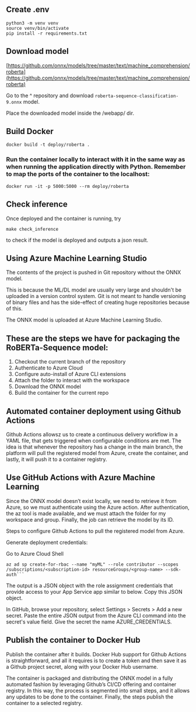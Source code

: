 ## Create .env

```terminal
python3 -m venv venv
source venv/bin/activate
pip install -r requirements.txt
```

## Download model

[https://github.com/onnx/models/tree/master/text/machine_comprehension/roberta](https://github.com/onnx/models/tree/master/text/machine_comprehension/roberta)

Go to the ^ repository and download `roberta-sequence-classification-9.onnx` model.

Place the downloaded model inside the /webapp/ dir.

## Build Docker

`docker build -t deploy/roberta .`

### Run the container locally to interact with it in the same way as when running the application directly with Python. Remember to map the ports of the container to the localhost:

`docker run -it -p 5000:5000 --rm deploy/roberta`

## Check inference

Once deployed and the container is running, try

```terminal
make check_inference
```

to check if the model is deployed and outputs a json result.

## Using Azure Machine Learning Studio

The contents of the project is pushed in Git repository without the ONNX model.

This is because the ML/DL model are usually very large and shouldn't be uploaded in a version control system. Git is not meant to handle versioning of binary files and has the side-effect of creating huge repositories because of this.

The ONNX model is uploaded at Azure Machine Learning Studio.

## These are the steps we have for packaging the RoBERTa-Sequence model:

1. Checkout the current branch of the repository
2. Authenticate to Azure Cloud
3. Configure auto-install of Azure CLI extensions
4. Attach the folder to interact with the workspace
5. Download the ONNX model
6. Build the container for the current repo

## Automated container deployment using Github Actions

Github Actions allowsz us to create a continuous delivery workflow in a YAML file, that gets triggered when configurable conditions are met. The idea is that whenever the repository has a change in the main branch, the platform will pull the registered model from Azure, create the container, and lastly, it will push it to a container registry.

## Use GitHub Actions with Azure Machine Learning

Since the ONNX model doesn’t exist locally, we need to retrieve it from Azure, so we must authenticate using the Azure action. After authentication, the az tool is made available, and we must attach the folder for my workspace and group. Finally, the job can retrieve the model by its ID.

Steps to configure Github Actions to pull the registered model from Azure.

Generate deployment credentials:

Go to Azure Cloud Shell

````
az ad sp create-for-rbac --name "myML" --role contributor --scopes /subscriptions/<subscription-id> resourceGroups/<group-name> --sdk-auth```
````

The output is a JSON object with the role assignment credentials that provide access to your App Service app similar to below. Copy this JSON object.

In GitHub, browse your repository, select Settings > Secrets > Add a new secret.
Paste the entire JSON output from the Azure CLI command into the secret's value field. Give the secret the name AZURE_CREDENTIALS.

## Publish the container to Docker Hub

Publish the container after it builds. Docker Hub support for Github Actions is straightforward, and all it requires is to create a token and then save it as a Github project secret, along with your Docker Hub username.

The container is packaged and distributing the ONNX model in a fully automated fashion by leveraging Github’s CI/CD offering and container registry. In this way, the process is segmented into small steps, and it allows any updates to be done to the container. Finally, the steps publish the container to a selected registry.
